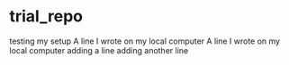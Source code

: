 # trial_repo
testing my setup
A line I wrote on my local computer
A line I wrote on my local computer
adding a line
adding another line
